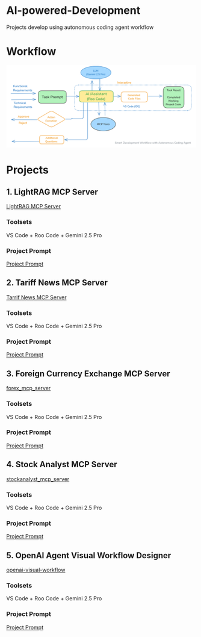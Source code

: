# AI-powered-Development
Projects develop using autonomous coding agent workflow

# Workflow
![Smart AI Development Workflow](smart_development_workflow_with_Autonomous_coding_agent.png "Smart AI Development Workflow")


# Projects

## 1. LightRAG MCP Server
[LightRAG MCP Server](lightRAG_MCP_Server)
### Toolsets
VS Code + Roo Code + Gemini 2.5 Pro
### Project Prompt
[Project Prompt](lightRAG_MCP_Server/project_prompt.md)

## 2. Tariff News MCP Server
[Tarrif News MCP Server](tariff-news-server)
### Toolsets
VS Code + Roo Code + Gemini 2.5 Pro
### Project Prompt
[Project Prompt](tariff-news-server/project_prompt.md)

## 3. Foreign Currency Exchange MCP Server
[forex_mcp_server](forex_mcp_server)
### Toolsets
VS Code + Roo Code + Gemini 2.5 Pro
### Project Prompt
[Project Prompt](forex_mcp_server/project_prompt.md)

## 4. Stock Analyst MCP Server
[stockanalyst_mcp_server](stockanalyst_mcp_server)
### Toolsets
VS Code + Roo Code + Gemini 2.5 Pro
### Project Prompt
[Project Prompt](stockanalyst_mcp_server/project_prompt.md)

## 5. OpenAI Agent Visual Workflow Designer 
[openai-visual-workflow](openai-visual-workflow)
### Toolsets
VS Code + Roo Code + Gemini 2.5 Pro
### Project Prompt
[Project Prompt](openai-visual-workflow/project_prompt.md)

